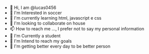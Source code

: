 - 👋 Hi, I am @lucas0456
- 👀 I'm Interested in soccer
- 🌱 I'm currently learning html, javascript e css
- 💞️ I'm looking to collaborate on house
- 📫 How to reach me ..., I prefer not to say my personal information
- 🏫 I'm Currently a student
- 🌟 I'm Intend to reach my goals
- 💯 I'm getting better every day to be better person

<!---
lucas0456/lucas0456 is a ✨ special ✨ repository because its `README.md` (this file) appears on your GitHub profile.
You can click the Preview link to take a look at your changes.
--->
